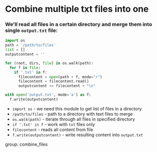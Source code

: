 # Combine multiple txt files into one

### We'll read all files in a certain directory and merge them into single `output.txt` file:

```python
import os
path = '/path/to/files'
list = []
outputcontent = ''

for (root, dirs, file) in os.walk(path):
  for f in file:
    if '.txt' in f:
      filecontent = open(path + f, mode="r")
      filecontent = filecontent.read()
      outputcontent += filecontent + "\n"

with open('output.txt', mode='a') as f:
  f.write(outputcontent)
```

- `import os` - we need this module to get list of files in a directory
- `/path/to/files` - path to a directory with text files to merge
- `os.walk(path)` - iterate through all files in specified directory
- `if '.txt' in f` - work with `txt` files only
- `filecontent` - reads all content from file
- `f.write(outputcontent)` - write resulting content into `output.txt`

group: combine_files


